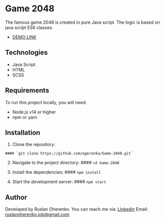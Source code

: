 # Game 2048

The famous game 2048 is created in pure Java script. The logic is based on java script ES6 classes.

  - [DEMO LINK](https://ogerenko.github.io/Game-2048/)

## Technologies
  + Java Script
  + HTML
  + SCSS

## Requirements

To run this project locally, you will need:
  + Node.js v14 or higher
  + npm or yarn

## Installation

  1. Clone the repository:

    #### `git clone https://github.com/ogerenko/Game-2048.git`

  2. Navigate to the project directory:
    #### `cd Game-2048`

  3. Install the dependencies:
    #### `npm install`

  4. Start the development server:
    #### `npm start`

## Author

  Developed by Ruslan Oherenko. You can reach me via:
  [Linkedin](www.linkedin.com/in/ruslan-oherenko-3295b7303)
  Email: ruslanoherenko.job@gmail.com
